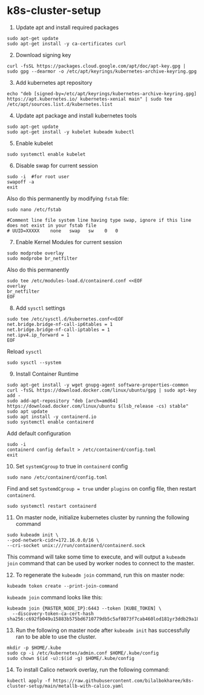 # k8s-cluster-setup

1. Update apt and install required packages

  ```
  sudo apt-get update
  sudo apt-get install -y ca-certificates curl
  ```

2. Download signing key
  ```
  curl -fsSL https://packages.cloud.google.com/apt/doc/apt-key.gpg | sudo gpg --dearmor -o /etc/apt/keyrings/kubernetes-archive-keyring.gpg
  ```
3. Add kubernetes apt repository
  ```
  echo "deb [signed-by=/etc/apt/keyrings/kubernetes-archive-keyring.gpg] https://apt.kubernetes.io/ kubernetes-xenial main" | sudo tee /etc/apt/sources.list.d/kubernetes.list
  ```
4. Update apt package and install kubernetes tools
  ```
  sudo apt-get update
  sudo apt-get install -y kubelet kubeadm kubectl
  ```
5. Enable kubelet
  ```
  sudo systemctl enable kubelet
  ```
6. Disable swap for current session
  ```
  sudo -i  #for root user
  swapoff -a
  exit
  ```
  Also do this permanently by modifying `fstab` file:
  ```
  sudo nano /etc/fstab
  
  #Comment line file system line having type swap, ignore if this line does not exist in your fstab file
  # UUID=XXXXX    none   swap   sw    0   0
  ```
7. Enable Kernel Modules for current session 
  ```
  sudo modprobe overlay
  sudo modprobe br_netfilter
  ```
  Also do this permanently
  ```
  sudo tee /etc/modules-load.d/containerd.conf <<EOF
  overlay
  br_netfilter
  EOF
  ```
8. Add `sysctl` settings
  ```
  sudo tee /etc/sysctl.d/kubernetes.conf<<EOF
  net.bridge.bridge-nf-call-ip6tables = 1
  net.bridge.bridge-nf-call-iptables = 1
  net.ipv4.ip_forward = 1
  EOF
  ```
  Reload `sysctl`
  ```
  sudo sysctl --system
  ```
9. Install Container Runtime
  ```
  sudo apt-get install -y wget gnupg-agent software-properties-common
  curl -fsSL https://download.docker.com/linux/ubuntu/gpg | sudo apt-key add -
  sudo add-apt-repository "deb [arch=amd64] https://download.docker.com/linux/ubuntu $(lsb_release -cs) stable"
  sudo apt update
  sudo apt install -y containerd.io
  sudo systemctl enable containerd
  ```
  Add default configuration
  ```
  sudo -i
  containerd config default > /etc/containerd/config.toml
  exit
  ```
10. Set `systemCgroup` to true in `containerd` config
  ```
  sudo nano /etc/containerd/config.toml
  ```
  Find and set `SystemdCgroup = true` under `plugins` on config file, then restart `containerd`.
  ```
  sudo systemctl restart containerd
  ```

11. On master node, initialize kubernetes cluster by running the following command
  ```
  sudo kubeadm init \
  --pod-network-cidr=172.16.0.0/16 \
  --cri-socket unix:///run/containerd/containerd.sock
  ```
  This command will take some time to execute, and will output a `kubeadm join` command that can be used by worker nodes to connect to the master. 
   
12. To regenerate the `kubeadm join` command, run this on master node:
  
  ```
  kubeadm token create --print-join-command
  ```

  `kubeadm join` command looks like this:
  
  ```
  kubeadm join {MASTER_NODE_IP}:6443 --token [KUBE_TOKEN] \
    --discovery-token-ca-cert-hash sha256:c692fb049u15883b575bd6710779db5c5af8073f7cab460lod181yr3ddb29a18
  ```

13. Run the following on master node after `kubeadm init` has successfully ran to be able to use the cluster.
  ```
  mkdir -p $HOME/.kube
  sudo cp -i /etc/kubernetes/admin.conf $HOME/.kube/config
  sudo chown $(id -u):$(id -g) $HOME/.kube/config
  ```

14. To install Calico network overlay, run the following command:
  ```
  kubectl apply -f https://raw.githubusercontent.com/bilalbokharee/k8s-cluster-setup/main/metallb-with-calico.yaml
  ```

